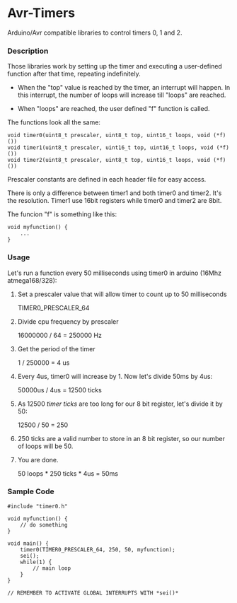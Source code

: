 Avr-Timers
==============================================================================================

Arduino/Avr compatible libraries to control timers 0, 1 and 2.

### Description

Those libraries work by setting up the timer and executing a user-defined function after
that time, repeating indefinitely.

- When the "top" value is reached by the timer, an interrupt will happen. In this interrupt,
the number of loops will increase till "loops" are reached.

- When "loops" are reached, the user defined "f" function is called.

The functions look all the same:

	void timer0(uint8_t prescaler, uint8_t top, uint16_t loops, void (*f)())
	void timer1(uint8_t prescaler, uint16_t top, uint16_t loops, void (*f)())
	void timer2(uint8_t prescaler, uint8_t top, uint16_t loops, void (*f)())

Prescaler constants are defined in each header file for easy access.

There is only a difference between timer1 and both timer0 and timer2. It's the resolution.
Timer1 use 16bit registers while timer0 and timer2 are 8bit.

The funcion "f" is something like this:

	void myfunction() {
		...
	}
	
### Usage

Let's run a function every 50 milliseconds using timer0 in arduino (16Mhz atmega168/328):

1. Set a prescaler value that will allow timer to count up to 50 milliseconds
	
	TIMER0_PRESCALER_64
		
2. Divide cpu frequency by prescaler
		
	16000000 / 64 = 250000 Hz

3. Get the period of the timer

	1 / 250000 = 4 us
	
4. Every 4us, timer0 will increase by 1. Now let's divide 50ms by 4us:
	
	50000us / 4us = 12500 ticks
	
5. As 12500 *timer ticks* are too long for our 8 bit register, let's divide it by 50:
	
	12500 / 50 = 250
		
6. 250 ticks are a valid number to store in an 8 bit register, so our number of loops
will be 50.
	
7. You are done.
	
	50 loops * 250 ticks * 4us = 50ms

### Sample Code
	
	#include "timer0.h"
		
	void myfunction() {
		// do something
	}
		
	void main() {
		timer0(TIMER0_PRESCALER_64, 250, 50, myfunction);
		sei();
		while(1) {
			// main loop
		}
	}

	// REMEMBER TO ACTIVATE GLOBAL INTERRUPTS WITH *sei()*

